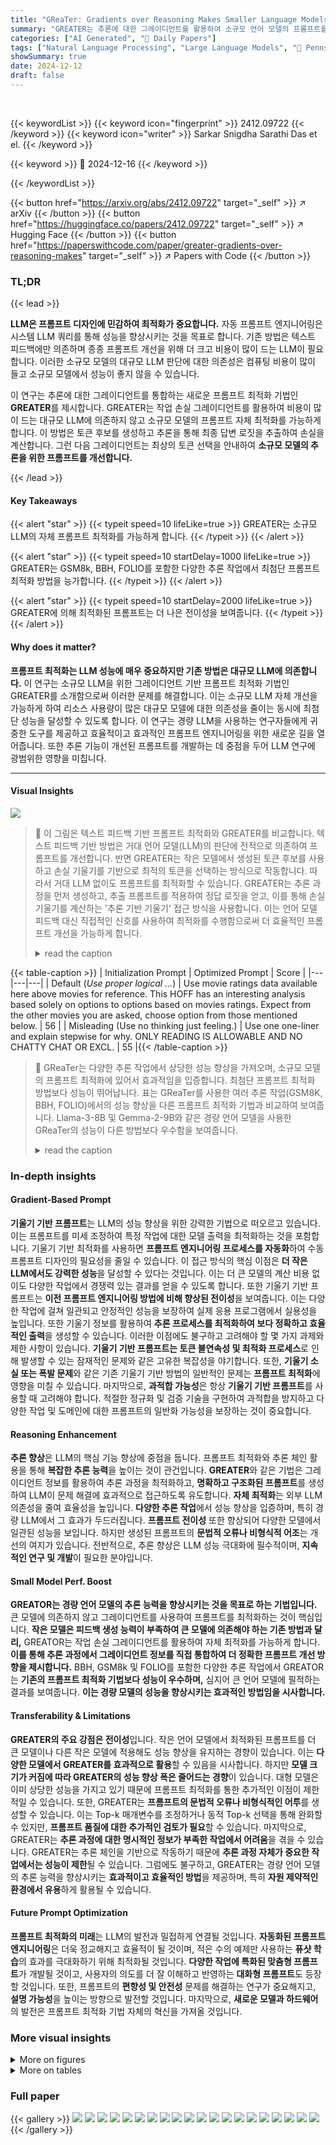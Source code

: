 ```yaml
---
title: "GReaTer: Gradients over Reasoning Makes Smaller Language Models Strong Prompt Optimizers"
summary: "GREATER는 추론에 대한 그레이디언트를 활용하여 소규모 언어 모델의 프롬프트를 최적화하여 대규모 LLM 없이도 성능을 향상시킵니다."
categories: ["AI Generated", "🤗 Daily Papers"]
tags: ["Natural Language Processing", "Large Language Models", "🏢 Pennsylvania State University",]
showSummary: true
date: 2024-12-12
draft: false
---
```


<br>

{{< keywordList >}}
{{< keyword icon="fingerprint" >}} 2412.09722 {{< /keyword >}}
{{< keyword icon="writer" >}} Sarkar Snigdha Sarathi Das et el. {{< /keyword >}}
 
{{< keyword >}} 🤗 2024-12-16 {{< /keyword >}}
 
{{< /keywordList >}}

{{< button href="https://arxiv.org/abs/2412.09722" target="_self" >}}
↗ arXiv
{{< /button >}}
{{< button href="https://huggingface.co/papers/2412.09722" target="_self" >}}
↗ Hugging Face
{{< /button >}}
{{< button href="https://paperswithcode.com/paper/greater-gradients-over-reasoning-makes" target="_self" >}}
↗ Papers with Code
{{< /button >}}




### TL;DR


{{< lead >}}

**LLM은 프롬프트 디자인에 민감하여 최적화가 중요합니다.** 자동 프롬프트 엔지니어링은 시스템 LLM 쿼리를 통해 성능을 향상시키는 것을 목표로 합니다. 기존 방법은 텍스트 피드백에만 의존하며 종종 프롬프트 개선을 위해 더 크고 비용이 많이 드는 LLM이 필요합니다. 이러한 소규모 모델의 대규모 LLM 판단에 대한 의존성은 컴퓨팅 비용이 많이 들고 소규모 모델에서 성능이 좋지 않을 수 있습니다.

이 연구는 추론에 대한 그레이디언트를 통합하는 새로운 프롬프트 최적화 기법인 **GREATER**를 제시합니다. GREATER는 작업 손실 그레이디언트를 활용하여 비용이 많이 드는 대규모 LLM에 의존하지 않고 소규모 모델의 프롬프트 자체 최적화를 가능하게 합니다. 이 방법은 토큰 후보를 생성하고 추론을 통해 최종 답변 로짓을 추출하여 손실을 계산합니다. 그런 다음 그레이디언트는 최상의 토큰 선택을 안내하여 **소규모 모델의 추론을 위한 프롬프트를 개선합니다.**

{{< /lead >}}


#### Key Takeaways

{{< alert "star" >}}
{{< typeit speed=10 lifeLike=true >}} GREATER는 소규모 LLM의 자체 프롬프트 최적화를 가능하게 합니다. {{< /typeit >}}
{{< /alert >}}

{{< alert "star" >}}
{{< typeit speed=10 startDelay=1000 lifeLike=true >}} GREATER는 GSM8k, BBH, FOLIO를 포함한 다양한 추론 작업에서 최첨단 프롬프트 최적화 방법을 능가합니다. {{< /typeit >}}
{{< /alert >}}

{{< alert "star" >}}
{{< typeit speed=10 startDelay=2000 lifeLike=true >}} GREATER에 의해 최적화된 프롬프트는 더 나은 전이성을 보여줍니다. {{< /typeit >}}
{{< /alert >}}

#### Why does it matter?
**프롬프트 최적화는 LLM 성능에 매우 중요하지만 기존 방법은 대규모 LLM에 의존합니다.** 이 연구는 소규모 LLM을 위한 그레이디언트 기반 프롬프트 최적화 기법인 GREATER를 소개함으로써 이러한 문제를 해결합니다. 이는 소규모 LLM 자체 개선을 가능하게 하여 리소스 사용량이 많은 대규모 모델에 대한 의존성을 줄이는 동시에 최첨단 성능을 달성할 수 있도록 합니다. 이 연구는 경량 LLM을 사용하는 연구자들에게 귀중한 도구를 제공하고 효율적이고 효과적인 프롬프트 엔지니어링을 위한 새로운 길을 열어줍니다. 또한 추론 기능이 개선된 프롬프트를 개발하는 데 중점을 두어 LLM 연구에 광범위한 영향을 미칩니다.

------
#### Visual Insights



![](https://arxiv.org/html/2412.09722/extracted/5991147/figures/overview_greater.png)

> 🔼 이 그림은 텍스트 피드백 기반 프롬프트 최적화와 GREATER를 비교합니다. 텍스트 피드백 기반 방법은 거대 언어 모델(LLM)의 판단에 전적으로 의존하여 프롬프트를 개선합니다. 반면 GREATER는 작은 모델에서 생성된 토큰 후보를 사용하고 손실 기울기를 기반으로 최적의 토큰을 선택하는 방식으로 작동합니다. 따라서 거대 LLM 없이도 프롬프트를 최적화할 수 있습니다. GREATER는 추론 과정을 먼저 생성하고, 추출 프롬프트를 적용하여 정답 로짓을 얻고, 이를 통해 손실 기울기를 계산하는 '추론 기반 기울기' 접근 방식을 사용합니다. 이는 언어 모델 피드백 대신 직접적인 신호를 사용하여 최적화를 수행함으로써 더 효율적인 프롬프트 개선을 가능하게 합니다.
> <details>
> <summary>read the caption</summary>
> Figure 1: Comparison of textual feedback-based prompt optimization and GReaTer. Left: textual feedback relies entirely on a larger language model’s judgments. Right: GReaTer avoids external large, proprietary models, using token suggestions from a small model and guiding prompt token selection with loss gradients. GReaTer incorporates model reasoning by first generating reasoning, then applying an extraction prompt to obtain answer logits for computing loss gradients. This “gradient over reasoning” approach optimizes using direct signals rather than relying on language model feedback.
> </details>





{{< table-caption >}}
| Initialization Prompt | Optimized Prompt | Score |
|---|---|---| 
| Default (*Use proper logical …*) | Use movie ratings data available here above movies for reference. This HOFF has an interesting analysis based solely on options to options based on movies ratings. Expect from the other movies you are asked, choose option from those mentioned below. | 56 |
| Misleading (Use no thinking just feeling.) | Use one one-liner and explain stepwise for why. ONLY READING IS ALLOWABLE AND NO CHATTY CHAT OR EXCL. | 55 |{{< /table-caption >}}

> 🔼 GReaTer는 다양한 추론 작업에서 상당한 성능 향상을 가져오며, 소규모 모델의 프롬프트 최적화에 있어서 효과적임을 입증합니다. 최첨단 프롬프트 최적화 방법보다 성능이 뛰어납니다. 표는 GReaTer를 사용한 여러 추론 작업(GSM8K, BBH, FOLIO)에서의 성능 향상을 다른 프롬프트 최적화 기법과 비교하여 보여줍니다. Llama-3-8B 및 Gemma-2-9B와 같은 경량 언어 모델을 사용한 GReaTer의 성능이 다른 방법보다 우수함을 보여줍니다.
> <details>
> <summary>read the caption</summary>
> Table 1: Overall results. GReaTer brings substantial performance improvements across different reasoning tasks, demonstrating its efficacy in prompt optimization with smaller models. It considerably outperforms state-of-the-art prompt optimization methods. Detailed prompts and results with breakdown across all the tasks are shown in Appendix H and Appendix I.
> </details>





### In-depth insights


#### Gradient-Based Prompt
**기울기 기반 프롬프트**는 LLM의 성능 향상을 위한 강력한 기법으로 떠오르고 있습니다. 이는 프롬프트를 미세 조정하여 특정 작업에 대한 모델 출력을 최적화하는 것을 포함합니다. 기울기 기반 최적화를 사용하면 **프롬프트 엔지니어링 프로세스를 자동화**하여 수동 프롬프트 디자인의 필요성을 줄일 수 있습니다. 이 접근 방식의 핵심 이점은 **더 작은 LLM에서도 강력한 성능**을 달성할 수 있다는 것입니다. 이는 더 큰 모델의 계산 비용 없이도 다양한 작업에서 경쟁력 있는 결과를 얻을 수 있도록 합니다. 또한 기울기 기반 프롬프트는 **이전 프롬프트 엔지니어링 방법에 비해 향상된 전이성**을 보여줍니다. 이는 다양한 작업에 걸쳐 일관되고 안정적인 성능을 보장하여 실제 응용 프로그램에서 실용성을 높입니다. 또한 기울기 정보를 활용하여 **추론 프로세스를 최적화하여 보다 정확하고 효율적인 출력**을 생성할 수 있습니다. 이러한 이점에도 불구하고 고려해야 할 몇 가지 과제와 제한 사항이 있습니다. **기울기 기반 프롬프트는 토큰 불연속성 및 최적화 프로세스**로 인해 발생할 수 있는 잠재적인 문제와 같은 고유한 복잡성을 야기합니다. 또한, **기울기 소실 또는 폭발 문제**와 같은 기존 기울기 기반 방법의 일반적인 문제는 **프롬프트 최적화**에 영향을 미칠 수 있습니다. 마지막으로, **과적합 가능성**은 항상 **기울기 기반 프롬프트**를 사용할 때 고려해야 합니다. 적절한 정규화 및 검증 기술을 구현하여 과적합을 방지하고 다양한 작업 및 도메인에 대한 프롬프트의 일반화 가능성을 보장하는 것이 중요합니다.

#### Reasoning Enhancement
**추론 향상**은 LLM의 핵심 기능 향상에 중점을 둡니다. 프롬프트 최적화와 추론 체인 활용을 통해 **복잡한 추론 능력**을 높이는 것이 관건입니다. **GREATER**와 같은 기법은 그레이디언트 정보를 활용하여 추론 과정을 최적화하고, **명확하고 구조화된 프롬프트**를 생성하여 LLM이 문제 해결에 효과적으로 접근하도록 유도합니다. **자체 최적화**는 외부 LLM 의존성을 줄여 효율성을 높입니다. **다양한 추론 작업**에서 성능 향상을 입증하며, 특히 경량 LLM에서 그 효과가 두드러집니다. **프롬프트 전이성** 또한 향상되어 다양한 모델에서 일관된 성능을 보입니다. 하지만 생성된 프롬프트의 **문법적 오류나 비형식적 어조**는 개선의 여지가 있습니다. 전반적으로, 추론 향상은 LLM 성능 극대화에 필수적이며, **지속적인 연구 및 개발**이 필요한 분야입니다.

#### Small Model Perf. Boost
**GREATOR는 경량 언어 모델의 추론 능력을 향상시키는 것을 목표로 하는 기법입니다.** 큰 모델에 의존하지 않고 그레이디언트를 사용하여 프롬프트를 최적화하는 것이 핵심입니다. **작은 모델은 피드백 생성 능력이 부족하여 큰 모델에 의존해야 하는 기존 방법과 달리,** GREATOR는 작업 손실 그레이디언트를 활용하여 자체 최적화를 가능하게 합니다. **이를 통해 추론 과정에서 그레이디언트 정보를 직접 통합하여 더 정확한 프롬프트 개선 방향을 제시합니다.** BBH, GSM8k 및 FOLIO를 포함한 다양한 추론 작업에서 GREATOR는 **기존의 프롬프트 최적화 기법보다 성능이 우수하며,** 심지어 큰 언어 모델에 필적하는 결과를 보여줍니다. **이는 경량 모델의 성능을 향상시키는 효과적인 방법임을 시사합니다.**

#### Transferability & Limitations
**GREATER의 주요 강점은 전이성**입니다. 작은 언어 모델에서 최적화된 프롬프트를 더 큰 모델이나 다른 작은 모델에 적용해도 성능 향상을 유지하는 경향이 있습니다. 이는 **다양한 모델에서 GREATER를 효과적으로 활용**할 수 있음을 시사합니다. 하지만 **모델 크기가 커짐에 따라 GREATER의 성능 향상 폭은 줄어드는 경향**이 있습니다. 대형 모델은 이미 상당한 성능을 가지고 있기 때문에 프롬프트 최적화를 통한 추가적인 이점이 제한적일 수 있습니다. 또한, GREATER는 **프롬프트의 문법적 오류나 비형식적인 어투**를 생성할 수 있습니다. 이는 Top-k 매개변수를 조정하거나 동적 Top-k 선택을 통해 완화할 수 있지만, **프롬프트 품질에 대한 추가적인 검토가 필요**할 수 있습니다. 마지막으로, GREATER는 **추론 과정에 대한 명시적인 정보가 부족한 작업에서 어려움**을 겪을 수 있습니다. GREATER는 추론 체인을 기반으로 작동하기 때문에 **추론 과정 자체가 중요한 작업에서는 성능이 제한**될 수 있습니다. 그럼에도 불구하고, GREATER는 경량 언어 모델의 추론 능력을 향상시키는 **효과적이고 효율적인 방법**을 제공하며, 특히 **자원 제약적인 환경에서 유용**하게 활용될 수 있습니다.

#### Future Prompt Optimization
**프롬프트 최적화의 미래**는 LLM의 발전과 밀접하게 연결될 것입니다. **자동화된 프롬프트 엔지니어링**은 더욱 정교해지고 효율적이 될 것이며, 적은 수의 예제만 사용하는 **퓨샷 학습**의 효과를 극대화하기 위해 최적화될 것입니다. **다양한 작업에 특화된 맞춤형 프롬프트**가 개발될 것이고, 사용자의 의도를 더 잘 이해하고 반영하는 **대화형 프롬프트**도 등장할 것입니다. 또한, 프롬프트의 **편향성 및 안전성** 문제를 해결하는 연구가 중요해지고, **설명 가능성**을 높이는 방향으로 발전할 것입니다. 마지막으로, **새로운 모델과 하드웨어**의 발전은 프롬프트 최적화 기법 자체의 혁신을 가져올 것입니다.


### More visual insights

<details>
<summary>More on figures
</summary>


![](https://arxiv.org/html/2412.09722/extracted/5991147/figures/greatprompt_methodology_v2.png)

> 🔼 GReaTer는 세 단계로 작동합니다. (i) 언어 모델(fLLM)이 입력 샘플을 기반으로 후보 토큰을 생성합니다. (ii) fLLM은 작업 입력과 현재 프롬프트를 사용하여 추론을 생성하고 최종 답변 로짓을 추출합니다. (iii) 로짓을 사용하여 손실을 계산하고 생성된 추론에 대한 기울기를 계산합니다. 이러한 기울기는 현재 프롬프트의 현재 위치를 업데이트하기 위한 후보 토큰 선택을 결정합니다.
> <details>
> <summary>read the caption</summary>
> Figure 2: Overall workflow of GReaTer. (i) The language model fLLMsubscript𝑓LLMf_{\text{LLM}}italic_f start_POSTSUBSCRIPT LLM end_POSTSUBSCRIPT generates token candidates by conditioning on input samples. (ii) fLLMsubscript𝑓LLMf_{\text{LLM}}italic_f start_POSTSUBSCRIPT LLM end_POSTSUBSCRIPT uses task input and current prompt to generate reasoning and extract final answer logits. (iii) The logits are used to calculate loss and compute gradient over generated reasoning with respect to the candidate tokens. These gradients determine the selection of candidate token to update the current position of the current prompt.
> </details>



![](https://arxiv.org/html/2412.09722/extracted/5991147/figures/impact_gradient_reasoning.png)

> 🔼 이 그림은 추론 과정 없이 기울기 계산을 수행했을 때 작업 성능이 크게 저하됨을 보여줍니다. 즉, GREATER에서 '추론에 대한 기울기'를 제거하면 movie_recommendation 및 tracking_shuffled_objects_five_objects 작업 모두에서 Llama-3-8B 및 Gemma-2-9B 모델의 성능이 저하됩니다. 이는 추론 과정이 기울기 계산 및 최적화에 필수적임을 나타냅니다.
> <details>
> <summary>read the caption</summary>
> Figure 3: Ablation study on “Gradient Over Reasoning” in GReaTer. Gradient calculation without reasoning causes notable performance drops, showing the importance of reasoning for gradients.
> </details>



![](https://arxiv.org/html/2412.09722/extracted/5991147/figures/five_vs_zero_shot.png)

> 🔼 이 그림은 Llama-3-8B-Instruct 모델을 사용하여 5-shot In-Context Learning과 GREATER 기법을 사용한 Zero-shot 추론의 성능을 비교한 결과를 보여줍니다. 두 가지 작업(영화 추천 및 5개의 물체 추적)에서 GREATER를 사용한 Zero-shot 추론이 5-shot In-Context Learning보다 성능이 크게 향상되었음을 알 수 있습니다. 이는 GREATER가 효율적인 프롬프트 최적화를 통해 적은 수의 예시 없이도 In-Context Learning에 비해 경쟁력 있는 성능을 달성할 수 있음을 시사합니다.
> <details>
> <summary>read the caption</summary>
> Figure 4: Efficacy of GReaTer in zero-shot setting compared to five-shot inference with Llama-3-8B-Instruct.
> </details>



![](https://arxiv.org/html/2412.09722/extracted/5991147/figures/llama_wdl.png)

> 🔼 GReaTer가 Llama-3-8B-Instruct 모델을 사용한 최적화에서 APO, TextGrad, APE, PE2와 같은 최첨단 프롬프트 최적화 기법보다 훨씬 더 나은 성능을 보여줍니다. GReaTer는 대부분의 작업에서 다른 방법보다 승률이 높으며, 이는 최적화에서 GReaTer의 효율성을 강조합니다.
> <details>
> <summary>read the caption</summary>
> Figure 5: Win/Draw/Loss Comparison of GReaTer and SOTA prompt optimization techniques APO, TextGrad, APE, and PE2 in optimization with Llama-3-8B-Instruct. GReaTer maintains a significant winning margin over these methods, highlighting its effectiveness in optimization.
> </details>



![](https://arxiv.org/html/2412.09722/extracted/5991147/figures/llama_all_res.png)

> 🔼 Llama-3-8B 모델을 사용한 최적화에서 GReaTer와 SOTA 프롬프트 최적화 기법(APO, TextGrad, APE, PE2)의 21가지 BBH 작업에 대한 전체 성능 분석 결과입니다. GReaTer가 다른 방법보다 성능이 뛰어남을 보여줍니다.
> <details>
> <summary>read the caption</summary>
> Figure 6: Full performance breakdown across 21 BBH tasks of GReaTer and SOTA prompt optimization techniques APO, TextGrad, APE, and PE2 in optimization with Llama-3-8B.
> </details>



![](https://arxiv.org/html/2412.09722/extracted/5991147/figures/gemma_wdl.png)

> 🔼 GReaTer는 Gemma-2-9B-it 모델을 사용한 최적화에서 APO, TextGrad, APE, PE2와 같은 SOTA 프롬프트 최적화 기법과 비교하여 Win/Draw/Loss를 보여줍니다. GReaTer는 대부분의 작업에서 다른 방법보다 성능이 뛰어나 최적화의 효율성을 강조합니다.
> <details>
> <summary>read the caption</summary>
> Figure 7: Win/Draw/Loss Comparison of GReaTer and SOTA prompt optimization techniques APO, TextGrad, APE, and PE2 in optimization with Gemma-2-9B-it. GReaTer maintains winning margin over these methods, highlighting its effectiveness in optimization.
> </details>



![](https://arxiv.org/html/2412.09722/extracted/5991147/figures/gemma_allres.png)

> 🔼 이 그림은 Gemma-2-9B 모델을 사용하여 21개의 Big Bench Hard (BBH) 추론 작업에서 GReaTer와 다른 최첨단 프롬프트 최적화 기법(APO, TextGrad, APE, PE2)의 성능을 자세히 비교하여 보여줍니다. 각 작업에 대한 성능은 막대 그래프로 표시되어 있으며, GReaTer와 기준 성능 간의 차이를 명확하게 보여줍니다. GReaTer가 대부분의 작업에서 다른 방법보다 성능이 우수함을 알 수 있습니다.
> <details>
> <summary>read the caption</summary>
> Figure 8: Full performance breakdown across 21 BBH tasks of GReaTer and SOTA prompt optimization techniques APO, TextGrad, APE, and PE2 in optimization with Gemma-2-9B.
> </details>



</details>




<details>
<summary>More on tables
</summary>


{{< table-caption >}}
| Method | Optimized Prompt | Score |
|---|---|---|
| TextGrad | You will answer a mathematical reasoning question. Think step by step. The last line of your response should be of the following format: ’Answer: VALUE’ where VALUE is a numerical value. | 78.5 |
| APE | Work in sequence: Complete each task in order, tackling one task at a time, and only moving on to the next once it’s finished. | 79.9 |
| APO | Break down complex problems into smaller, logical steps, considering mathematical operations, variable relationships, and implicit rules. Provide a clear, sequential solution, accounting for nuanced language and context. | 81.1 |
| PE2 | Break down complex problems into smaller, manageable steps, and solve them step by step. | 80.1 |
| GReaTer | Use your knowledge reasoning and think step by step. Finally give the actual correct answer. | 82.6 |{{< /table-caption >}}
> 🔼 이 표는 GREATER가 더 큰 독점 LLM으로 최적화된 프롬프트와 비교하여 어떻게 수행되는지 보여줍니다. Llama-3-8B 및 Gemma-2-9B를 사용하여 GSM8K 및 5개의 무작위로 선택된 BBH 작업에서 GPT-4 및 PaLM-2-L로 최적화된 프롬프트보다 GREATER가 동등하거나 더 나은 성능을 보입니다. 예를 들어 '대상 모델: Llama-3-8B 및 방법(최적화 기준): APE(GPT-4)'는 프롬프트 평가에 Llama-3-8B가 사용되었지만 프롬프트는 GPT-4를 사용하는 APE로 최적화되었음을 나타냅니다. EvoPrompt는 GSM8K에 대한 프롬프트를 보고하지 않습니다.
> <details>
> <summary>read the caption</summary>
> Table 2: Comparison of GReaTer with prompts optimized by larger proprietary LLMs. GReaTer performs on par with or notably better than prompts optimized by GPT 4 and PaLM-2-L across GSM8K and five randomly chosen BBH tasks using Llama-3-8B and Gemma-2-9B. EvoPrompt does not report its prompts on GSM8K. Here, Target Model: Llama-3-8B and Method (Optimized by): APE (GPT-4) indicates that Llama-3-8B was used for prompt evaluation while the prompt was optimized by GPT-4 with APE.
> </details>

{{< table-caption >}}
| Method | Optimized Prompt | Score |
|---|---|---| 
| TextGrad | You will answer a reasoning question by identifying the essential information, making specific conclusions, and providing nuanced and detailed reasoning. Think critically and systematically, focusing on the most relevant details, and avoid unnecessary complexity… | 56.2 |
| APE | Tackle it incrementally! | 57.6 |
| APO | Analyze the premises step by step, identifying specific details, assumptions, and ambiguities. Draw a logical conclusion based on the evidence provided, considering multiple perspectives and potential counterarguments, while accounting for scope, context, and edge cases. | 58.6 |
| PE2 | Analyze the statement based on the provided premise, determining whether it is true, false, or uncertain. Consider all relevant information to reach a logical conclusion. | 62.6 |
| GReaTer | Use of logical deductions to show if your conclusion matches an appropriate option you chose from multiple options above by explaining how to determine whether the given conclusion follows from the given information above by explaining each step taken during the process. | 62.6 |{{< /table-caption >}}
> 🔼 이 표는 Llama-3-8B로 최적화된 프롬프트를 Gemma-2-9B에 적용했을 때와 그 반대의 경우를 비교하여 GReaTer가 생성한 프롬프트의 전이 가능성을 다른 최첨단 프롬프트 최적화 방법과 비교하고 있습니다. GReaTer는 다른 방법보다 더 강력한 전이 가능성을 보여줍니다.
> <details>
> <summary>read the caption</summary>
> Table 3: Transferability of Llama-3-8B optimized prompts to Gemma-2-9B (Upper) and vice versa (Lower). The results demonstrate that prompts produced by GReaTer exhibit strong transferability compared with those produced by other state-of-the-art prompt optimization methods.
> </details>

{{< table-caption >}}
| Method | Optimized Prompt | 
|---|---| 
| | formal_fallacies |
| PE2 | Determine the validity of the given argument. |
| APE | Simplify and analyze. |
| TextGrad | You will answer a reasoning question by explicitly identifying the key relationships between the premises and the conclusion, and explaining how they lead to the conclusion. Use clear and concise language to facilitate understanding, and… |
| APO | Analyze the argument step by step, considering premises, logical connections, and conditional statements. Identify the conclusion and evaluate its validity, considering sufficient and necessary conditions, counterexamples, and alternative scenarios. |
| GReaTer | Use formal notation and and think step by step. Finally give the actual correct answer. |
| | salient_translation_error_detection |
| PE2 | Identify the type of error in the translation from German to English. n nSource: [insert source text] nTranslation: [insert translation] nError type: [one of the following] n(A) Modifiers or Adjectives n(B) Numerical Values n(C) Negation… |
| APE | Clarify your thoughts, break it down step by step. |
| TextGrad | You will answer a reasoning question by providing a detailed analysis of the original text and the translation. Think step by step, considering multiple possible explanations for the error. Clearly explain how each step leads… |
| APO | Analyze the translation error by carefully reading the original sentence and identifying the specific mistake. Consider the exact words, phrases, and grammatical structures to determine the correct error type from the options. |
| GReaTer | Use your answer reasoning as if I had step. I would be taking correct answer. |
| | tracking_shuffled_objects_five_objects |
| PE2 | Let’s think step by step. |
| APE | Take it one step at a time: Focus on one task, complete it, then move on to the next. |
| TextGrad | You will answer a reasoning question by providing a step-by-step breakdown of the process. Use vivid and descriptive language to describe the events, and make sure to highlight the key connections and relationships between each… |
| APO | Let’s think step by step. |
| GReaTer | Use this process as an explanation stepwise for each step until you get to as given above Alice has got originaly the following as follows. |
| | causal_judgement |
| PE2 | What action(s) led to the outcome? Let’s break it down step by step. |
| APE | Break down your thinking into clear, consecutive steps. |
| TextGrad | You will answer a reasoning question by explicitly connecting the events and outcomes, considering multiple perspectives and potential counterarguments, and providing nuanced explanations that take into account the context in which the events occurred. Think… |
| APO | Analyze the situation by identifying the direct and indirect causes, considering multiple perspectives, and evaluating counterfactuals. Provide a clear and concise answer, taking into account the context and nuances of the situation. Focus on the… |
| GReaTer | Use causal diagram. The correct option ask about whether there the variable C of about whether a specific cause is sufficient. The answer a causal relationship between C to D if the probability P that C occurs given E changes. |
| | boolean_expressions |
| PE2 | Evaluate logical expressions step by step, considering the order of operations and specific values. Break down expressions into parts, and evaluate each part using ’or’, ’and’, and ’not’ rules. |
| APE | Analyze and simplify. |
| TextGrad | You will answer a reasoning question by breaking down the expression into smaller, manageable parts. Provide a concise and clear explanation, using precise and concise language to describe the logical operations used to arrive at… |
| APO | Evaluate the boolean expression by following PEMDAS and applying boolean logic rules (AND, OR, NOT). Handle parentheses carefully. Consider edge cases and provide a step-by-step explanation of your reasoning, including any assumptions made. |
| GReaTer | Use this statement with a conditional if know what is the value True of and what Not False means. Or not True and also boolean. In explain your. |
| | object_counting |
| PE2 | Let’s think step by step. |
| APE | Break it down, step by step. |
| TextGrad | You will answer a reasoning question about counting objects. Think step by step, considering the context of the question and using it to inform your answer. Be explicit in your counting process, breaking it down… |
| APO | Let’s think step by step. |
| GReaTer | Use only addition. Add think step by step. Finally give the actual correct answer. |
| | navigate |
| PE2 | Check if the instructions return to the starting point by calculating the total number of steps taken. |
| APE | Clarify your thoughts, analyze step by step. |
| TextGrad | You will answer a reasoning question by breaking down the problem step-by-step and providing explicit explanations for each step. Think carefully about the instructions and consider alternative scenarios. Use clear and precise language to describe… |
| APO | Analyze the instructions step by step, considering each action’s effect on your position. Use logical reasoning to determine if you return to the starting point. |
| GReaTer | Use your reasoning here. I would like numbers assigned.. to.. To represent moving. |
| | sports_understanding |
| PE2 | Assess the plausibility of the sentence. Is it likely to be true or fictional? |
| APE | Break down the task into manageable parts, examining each element thoroughly. |
| TextGrad | You will answer a reasoning question by providing a clear and concise step-by-step breakdown of your thought process, focusing on the most relevant and concrete evidence to support your claims. Consider alternative explanations and counterarguments… |
| APO | Assess the plausibility of the sentence, considering both literal and figurative meanings, as well as context and domain knowledge. Evaluate the sentence’s coherence and relevance to the given context. |
| GReaTer | Use the context or a sentence similar prior knowledge. Assume you a journalist, I would have been covering NHL hockey in Minnesota before joining this assignment to report sports. |
| | reasoning_about_colored_objects |
| PE2 | Analyze the input and options step by step to identify the correct answer. |
| APE | Break down into simpler components. |
| TextGrad | You will answer a reasoning question by carefully analyzing the problem statement, identifying the relevant information, and using logical deductions to arrive at a solution. Use precise and accurate language to describe your thought process,… |
| APO | Let’s think step by step. |
| GReaTer | Use this problem type as inspiration! which option best represents amu, the answer of all my are known. |
| | multistep_arithmetic_two |
| PE2 | Evaluate step-by-step and provide the correct answer, following the order of operations (PEMDAS). |
| APE | Decompose and analyze each part carefully. |
| TextGrad | You will answer a reasoning question by providing a clear, step-by-step breakdown of your thought process, using simple language and avoiding ambiguity. Focus on the key steps and simplify the intermediate calculations. Use descriptive variable… |
| APO | Evaluate the expression by following PEMDAS, handling parentheses, and accurately calculating with negative numbers. Break down complex expressions into simpler steps and provide the final answer. |
| GReaTer | Use PEMAS reasoning here and step by the. STEP to the actual number result and explain what PEMAS means by each step of how I would evaluate this expression correctly according follow these step wise… |
| | date_understanding |
| PE2 | Let’s think step by step. |
| APE | Analyze step-by-step. |
| TextGrad | You will answer a reasoning question by breaking it down into manageable steps, focusing on simplicity and clarity in your reasoning. Provide a concise and clear explanation of your thought process, avoiding unnecessary conversions and… |
| APO | Let’s think step by step. |
| GReaTer | Use the date today which will not would give us an error. solution is given as answer date is correct the option data and the current month and year to get to previous and current month of year to determine what the current data will look. |
| | ruin_names |
| PE2 | Identify the humorous edit of this artist or movie name. Choose an option that cleverly replaces a word or plays on words with the original name. Options may include the correct answer. |
| APE | Break it down, step by step. |
| TextGrad | You will answer a reasoning question by providing a step-by-step analysis of the options, highlighting the unique features and characteristics of each humorous edit. Consider the linguistic and cognitive factors that contribute to humor, such… |
| APO | Imagine a creative reinterpretation of the original name. Think outside the box and come up with a clever edit that’s unexpected yet amusing. Consider tone, context, and audience when selecting the most humorous and engaging… |
| GReaTer | Use your logical reasoning to make this, not brute force checking.CONTEXT is provided below. |
| | movie_recommendation |
| PE2 | Find a movie that shares similar elements with the given films, considering narrative structure, memorable characters, genre blending, strong protagonists, and emotional impact. |
| APE | Calmly analyze, think critically. |
| TextGrad | You will answer a reasoning question by analyzing the given movies and identifying the most suitable match. Think step-by-step, focusing on the most distinctive features that connect the input movies, such as unique plot twists,… |
| APO | Analyze the movies’ tone, genre, and style, considering action, drama, and comedy elements. Identify the most fitting movie from the options that shares these characteristics, focusing on overall themes and elements rather than individual features. |
| GReaTer | Use movie ratings data available here above movies for reference. ThisHOFF has an interesting analysis based solely options to options based movies ratings expect from the other movies you are asked ones mentioned here you… |
| | web_of_lies |
| PE2 | Evaluate statements about the truthfulness of others in a chain of lies or truth-telling. Determine if speakers are telling the truth or lying, considering each statement and the speaker’s integrity. |
| APE | Let’s take it one step at a time: analyze the task into smaller, manageable chunks, and then tackle each chunk individually to achieve a clear and focused approach. |
| TextGrad | You will answer a reasoning question by specifying the scope of ’the truth’ and using explicit language to connect each step in your reasoning. Focus on essential steps and consider alternative perspectives. Use direct and… |
| APO | Analyze each statement individually, considering the speaker’s truthfulness and potential contradictions. Determine the truth or falsehood of each statement, then use this information to evaluate the final statement. |
| GReaTer | Use only statement reasoning.Let step ick. We need to step out from here to figure this one out step out step out step out step out from each of those. |
| | disambiguation_qa |
| PE2 | Identify the antecedent of the pronoun, considering sentence structure and context. If ambiguous, provide evidence to support your answer. |
| APE | Clarify thoughts, analyze step by step. |
| TextGrad | You will answer a reasoning question by providing a step-by-step explanation of your thought process, considering the context, syntax, and semantics of the sentence, as well as the relationships between the entities mentioned. Use linguistic… |
| APO | Analyze the sentence and identify the antecedent of the pronoun. Consider the context, relationships between entities, and potential ambiguity. Provide a clear explanation for your answer, highlighting any relevant details that support your conclusion. |
| GReaTer | Use is possible reasoning for either answer by step. Finally, the actual correct answer may also not have an explicit mention of |
| | logical_deduction_five_objects |
| PE2 | Determine the correct order of objects based on logical relationships and statements provided. |
| APE | Break down and examine each stage carefully. |
| TextGrad | You will answer a reasoning question by breaking down the information into clear and concise steps. Use specific and unambiguous language to describe the relationships between the objects. Consider using diagrams or illustrations to help… |
| APO | Carefully analyze each statement, considering relationships between objects and logical implications. Eliminate options that contradict the statements. Recognize and resolve contradictions. Consider word order and syntax to ensure accurate conclusions. |
| GReaTer | Use elimination logical reasoning and think step by step. Finally give the actual correct answer. |
| | snarks |
| PE2 | Identify the sarcastic statement and explain the irony, mocking tone, and intended meaning. Consider language that is ironic, mocking, or opposite of what is meant. |
| APE | Break down the task into smaller steps, and let’s tackle each one individually. |
| TextGrad | You will answer a reasoning question by considering multiple factors and providing a detailed, step-by-step analysis. Think critically about the context, speaker’s intent, and audience’s perspective. Pay particular attention to the tone and language used… |
| APO | Let’s think step by step. |
| GReaTer | Use your common reasoning and judgment, by step. Finally give the actual correct answer. |
| | geometric_shapes |
| PE2 | Identify the quadrilateral or geometric shape drawn by this SVG path element. |
| APE | Analyze and simplify. |
| TextGrad | You will answer a reasoning question by analyzing the path’s overall shape, examining how the individual segments contribute to the path’s geometry, and provide more context and domain-specific knowledge about SVG path elements, such as… |
| APO | Analyze the SVG path element, focusing on both line segments and curves. Identify the starting and ending points, and recognize patterns in the movement. Consider the overall path structure and geometric properties to determine the… |
| GReaTer | Use your best answer from the I. answer the options. assistantactiveassistancesassistantative be a mathematical object with vertices. If there be represented by the path. |
| | hyperbaton |
| PE2 | Identify the correct adjective order in the given sentence. Adjectives typically follow a specific order: opinion, shape, size, material, etc., with exceptions and context-dependent variations. |
| APE | Organize your ideas, simplify them. |
| TextGrad | You will answer a reasoning question. Think step by step. Provide explicit explanations for each step. Consider breaking down complex concepts into smaller, more manageable parts. When analyzing the sentence, pay close attention to the… |
| APO | Analyze the adjective order in each sentence, considering context, typical order of opinion, adverb role, and exceptions. Provide the correct sentence with adjectives in the most natural and idiomatic order. |
| GReaTer | Use the reasoning and examples you would step. Finally give the actual correct answer. |
| | penguins_in_a_table |
| PE2 | Count step by step and find the answer. |
| APE | Unpack your ideas, review thoroughly. |
| TextGrad | You will answer a reasoning question by following a structured approach. Think step by step, considering the most critical information and alternative explanations. Use precise language and clarify the scope of the question. Organize your… |
| APO | Let’s think step by step. |
| GReaTer | Use this to solve this puzzle step by step. Finally give the actual correct answer. |
| | temporal_sequences |
| PE2 | Find the time windows when the person was not busy or occupied to visit the location, considering their schedule. |
| APE | Dissect and analyze the information. |
| TextGrad | You will answer a reasoning question by identifying the most plausible answer, explicitly stating assumptions and considering alternative explanations. Clearly explain how each piece of evidence supports your conclusion, and provide specific and precise language… |
| APO | Let’s think step by step. |
| GReaTer | Use the timeline provided and answer step by step. Finally give the actual correct answer. |{{< /table-caption >}}
> 🔼 Llama-3-8B로 최적화된 프롬프트를 더 큰 언어 모델인 Gemma-2-27B에 적용했을 때의 전이 가능성을 보여주는 표입니다. GReaTer로 최적화된 프롬프트는 작은 모델에서 큰 모델로의 강력한 전이 가능성을 보여줍니다.
> <details>
> <summary>read the caption</summary>
> Table 4: Transferability of Llama-3-8B optimized prompts to Gemma-2-27B. The results demonstrate that GReaTer optimized prompts exhibit strong transferability from smaller to larger language models.
> </details>

{{< table-caption >}}
| Method | Optimized Prompt | Score |
|---|---|---| 
| TextGrad | You will answer a mathematical reasoning question. Think step by step. | 87.8 |
| APE | Let’s think step by step. | 88.6 |
| APO | Let’s think step by step. | 88.6 |
| PE2 | Let’s think step by step. | 88.6 |
| GReaTer | Use these logical reasoning process steps and explain Step. step. Here is correct answer. | 89.4 |{{< /table-caption >}}
> 🔼 GReaTer와 APO가 생성한 예시 프롬프트(일부 생략)를 비교한 표입니다. GReaTer는 APO와 같은 텍스트 피드백 기반 최적화 방법에서 자주 생성되는 전통적인 Chain of Thought (CoT) 프롬프트 및 그 변형에 비해 작업 성능 향상으로 이어지는 구조화된 문제 해결 방식을 안내하는 프롬프트를 생성합니다. 더 많은 예시는 부록 H와 I에서 확인할 수 있습니다.
> <details>
> <summary>read the caption</summary>
> Table 5: Example prompts (abridged) generated by GReaTer and APO. GReaTer prompts guide structured ways to solve tasks, leading to improved task performance compared to traditional Chain of Thought (CoT) prompts and their variations often generated by textual feedback-based optimization methods like APO. More examples can be found in the Appendix H and I.
> </details>

{{< table-caption >}}
| Method | Optimized Prompt | Score |
|---|---|---| 
| TextGrad | You will answer a reasoning question. Think step by step, carefully considering all provided information and identifying any potential contradictions or ambiguities. When evaluating statements about preferences,… | 67.5 |
| APE | Divide the problem into manageable chunks. | 67.5 |
| APO | (empty prompt) | 63.1 |
| PE2 | Given the premises, determine the certainty of the following statement. Choose from:
* Conclusive True
* Conclusive False
* Uncertain | 62.1 |
| GReaTer | Use logic or reasoning and think step by step. Finally give the actual correct answer. | 68.5 |{{< /table-caption >}}
> 🔼 표 6은 Llama-3-8B와 Gemma-2-9B에서 최적화된 프롬프트에 대한 영화 추천(movie_recommendation) 및 객체 추적(tracking_shuffled_objects_five_objects) 작업의 성능 비교를 보여줍니다. GReaTer로 최적화된 프롬프트가 두 모델 모두에서 다른 방법보다 우수한 성능을 보입니다.
> <details>
> <summary>read the caption</summary>
> Table 6: Comparison of performance in movie_recommendation and tracking_shuffled_objects_five_objects for prompts optimized on Llama-3-8B and Gemma-2-9B. The results demonstrate that prompts optimized by GReaTer outperform other methods across both models.
> </details>

{{< table-caption >}}
| Method | Optimized Prompt | 
|---|---| 
| | multistep_arithmetic_two |
| PE2 | Let’s think step by step and calculate the result. |
| APE | Let’s think step by step. |
| TextGrad | You will answer a reasoning question. Remember to follow the order of operations (PEMDAS/BODMAS) when solving the problem step-by-step. Think step-by-step, clearly outlining each operation you perform. Begin by simplifying any expressions within parentheses. Then,… |
| APO | Let’s think step by step. |
| GReaTer | Use parentheses, and and the step wise order. Solve for the correct answer. |
| | reasoning_about_colored_objects |
| PE2 | Let’s think step by step to determine the answer. |
| APE | Break this down into smaller, easier-to-handle sections. |
| TextGrad | You will answer a reasoning question. Your goal is to determine the answer to the question based on the provided information and explain your thought process clearly. Present your reasoning in the most concise and… |
| APO | Analyze the given text and answer the question. Provide a brief explanation of your reasoning, listing the steps you took. |
| GReaTer | Use your logic. Please answer. person. Yout answer. A B. |
| | geometric_shapes |
| PE2 | Analyze the SVG path data in the ’d’ attribute and identify the most specific geometric shape it represents, considering commands like ’M’, ’L’, and others. |
| APE | Break this down into smaller parts. |
| TextGrad | You will analyze the provided SVG path element and determine the shape it represents. Consider the number of line segments (L commands) and their connections to identify the shape. Look for patterns in the coordinates… |
| APO | (empty) |
| GReaTer | Use an logical reasoning and think step by step. Finally give the actual correct answer. |
| | sports_understanding |
| PE2 | Let’s think step-by-step and assess the plausibility of the following sentence. |
| APE | Can we break this down into smaller steps? |
| TextGrad | You will evaluate the plausibility of statements based on the provided context and established rules and mechanisms of football. When evaluating plausibility, consider the relationship between the statement and the broader context of a football… |
| APO | Evaluate the plausibility of this sentence, considering both general knowledge and the context of sports. Think about whether such an event is realistically possible. |
| GReaTer | Use your understanding to explain the step by step. Finally give the actual correct answer. |
| | disambiguation_qa |
| PE2 | Let’s think step by step. Select the option that correctly identifies the antecedent of the pronoun. |
| APE | Walk me through this process step by step. |
| TextGrad | You will answer a reasoning question. Think step by step, paying close attention to the grammatical structure of the sentence and identify the function of each word. When encountering pronouns, clearly explain which noun or… |
| APO | Identify the noun or phrase that the pronoun ’they’ refers to in each sentence. Choose the most specific and accurate antecedent. If ambiguous, select ’Ambiguous’. |
| GReaTer | Use of logical connection instead think step by step. Finally give the actual correct answer. |
| | ruin_names |
| PE2 | Let’s think step by step. |
| APE | Let’s think step by step. |
| TextGrad | You will analyze humorous edits of artist or movie names, assuming your audience is [specify target demographic]. 

**Key Humor Components:**

* **Incongruity:** Juxtaposing clashing or unexpected elements.
* **Surprise:** Unexpected twists or… |
| APO | Identify the **most humorous** edit of the given artist or movie name. Focus on **creative wordplay** and **unexpected twists**, not just phonetic changes. |
| GReaTer | Use your logic, not change spelling. punny play with existing names to get the answer. |
| | hyperbaton |
| PE2 | Let’s identify the sentence with the incorrect adjective order: |
| APE | Explain each step separately. |
| TextGrad | Your primary goal is to clearly and accurately explain the reasoning behind the correct answer. First, discuss the relevant grammatical principles at play when arranging adjectives in a sentence. Then, apply these principles to the… |
| APO | Let’s think step by step. |
| GReaTer | Use your knowledge to and think step by step. Finally give the actual correct answer. |
| | causal_judgement |
| PE2 | Analyze the scenario and determine if the person’s action was a direct cause of the event. Explain your reasoning. |
| APE | Divide the problem into manageable chunks. |
| TextGrad | You will answer a causation question, demonstrating a nuanced understanding of cause-and-effect relationships. Consider complex interactions between multiple factors, analyze situations with indirect or delayed effects, and evaluate the role of probability and likelihood in… |
| APO | What single action was the most immediate cause of the stated outcome? |
| GReaTer | Use proper causal reasoning . step through step. Finally give the actual correct answer. |
| | boolean_expressions |
| PE2 | Evaluate the truth value of the following logical expression, showing your reasoning step-by-step: |
| APE | Let’s think step by step. |
| TextGrad | You will answer a reasoning question involving logical expressions. Analyze the problem logically, providing a thorough explanation of how each logical operator (and, or, not) influences the truth value of the expression. Use clear examples… |
| APO | Let’s think step by step. |
| GReaTer | Use logical truth tables. method or truth operations. And. Or or The. following statements evaluate each. |
| | object_counting |
| PE2 | Let’s think step by step. |
| APE | Let’s think step by step. |
| TextGrad | You will answer a reasoning question. Clearly calculate the answer to the question. 

List all the relevant elements involved in the calculation. Then, using those elements, perform the calculation to find the answer…. |
| APO | Let’s think step by step. |
| GReaTer | Use counting maths . I see that is more that a single. I have more then ten because there more the number. |
| | movie_recommendation |
| PE2 | Let’s identify a movie with a similar genre to Braveheart, Dances with Wolves, Pulp Fiction, and Schindler’s List. |
| APE | Break this down into smaller, easier-to-handle parts. |
| TextGrad | You will answer a reasoning question by identifying the movie most similar to a given set. To arrive at your answer, follow these steps:

1. **Analyze each movie:** Identify and analyze specific plot points,… |
| APO | Classify the movie option most similar in genre to the given film list. Choose the best fit. |
| GReaTer | Use only reasoning and reasoning based logic. I chose option. I think the film that fits the listed criteria but is more readily avaliabke on common viewing services. |
| | formal_fallacies |
| PE2 | Let’s think step by step. |
| APE | Let’s think step by step. |
| TextGrad | You will answer a reasoning question. Your task is to determine if the conclusion *logically follows* from the premises, regardless of whether the conclusion is true in the real world. Think step-by-step and clearly articulate… |
| APO | Let’s think step by step. |
| GReaTer | Use modus ponenis incorrectly because step is incorrect for some premises. Invalid due because. |
| | salient_translation_error_detection |
| PE2 | Let’s think step by step.
Identify the error type in these translations: Named Entities, Numerical Values, Modifiers or Adjectives, Negation or Antonyms, Facts, or Dropped Content. |
| APE | Break this down into smaller steps. |
| TextGrad | You will answer a reasoning question based on a text passage. Carefully compare the source text and the provided translation, paying close attention to the meaning of individual words and phrases. Identify any words or… |
| APO | Remember, a good prompt for a zero-shot classifier should be:

* **Clear and concise:** Avoid ambiguity and unnecessary jargon.
* **Specific:** Clearly define the task and the expected output format.
* **Grounded in the… |
| GReaTer | Use the following based on this information, using a specific error category as an example. |
| | penguins_in_a_table |
| PE2 | Let’s think step by step to answer the following question: |
| APE | Let’s think step by step. |
| TextGrad | Your task is to answer a reasoning question by carefully analyzing the provided information. Pay close attention to the specific details and facts presented in the text. Identify the key pieces of information that are… |
| APO | Let’s think step by step. |
| GReaTer | Use the the provided context, ,,and explaining. The answer and explain the solution is process in a simple step. step guide for someone just leering about coding Python. |
| | tracking_shuffled_objects_five_objects |
| PE2 | Let’s trace the changes in partners step-by-step to determine the final state. |
| APE | Explain it step by step. |
| TextGrad | Your goal is to determine the final state of a given scenario by carefully analyzing a series of steps. Pay close attention to each step and track how items or values change hands. After detailing… |
| APO | Let’s think step by step. |
| GReaTer | Use logic series or process or best method this. Following each series. |
| | date_understanding |
| PE2 | Let’s think step by step. |
| APE | Let’s think step by step. |
| TextGrad | You will answer a reasoning question. Think step by step, paying close attention to any date formats presented in the question. Ensure your reasoning clearly reflects how you interpret and manipulate dates based on their… |
| APO | Let’s think step by step. |
| GReaTer | Use your format Excel formula for this answer to find it . It have gotten some. |
| | web_of_lies |
| PE2 | Let’s think step by step to determine the answer. |
| APE | Explain each step individually. |
| TextGrad | You will answer a reasoning question. Analyze the information carefully and identify the key relationships and deductions that lead to the solution. Express your reasoning concisely, highlighting the most important connections. Use clear and direct… |
| APO | Let’s think step by step. |
| GReaTer | Use proper logical reasoning and think step by step. Finally give the actual correct answer. |
| | snarks |
| PE2 | Let’s think step by step. Identify the most sarcastic statement. |
| APE | Decompose the problem into manageable subtasks. |
| TextGrad | You will answer a reasoning question. Think step by step. The last line of your response should be of the following format: ’Answer: $VALUE’ where VALUE is a numerical value. |
| APO | Let’s think step by step. |
| GReaTer | Use a logical reasoning and think step by step. Finally give the actual correct answer. |
| | temporal_sequences |
| PE2 | Given the following information about [person’s name]’s day, determine the time slot(s) when they could have gone to the coffee shop, which closes at 7pm. |
| APE | Walk me through the process, step by step. |
| TextGrad | You will answer a reasoning question. Break down the problem into smaller steps, identifying key pieces of information and eliminating possibilities based on the given facts. Present your reasoning in a clear, step-by-step manner, explicitly… |
| APO | (empty) |
| GReaTer | Use process logic, and eliminate options by considering what we do the actual correct answer. |
| | logical_deduction_five_objects |
| PE2 | Let’s think step-by-step to determine the position of the specified object within the sequence. |
| APE | Let’s think step by step. |
| TextGrad | Your goal is to determine the position of a specific item within a described arrangement. You will be presented with a set of statements describing the arrangement and a question about the position of a… |
| APO | Let’s think step by step. |
| GReaTer | Use elimination process, use this information, to eliminate choices sufficient information, eliminate to the. correct answer choice correct. |
| | navigate |
| PE2 | Let’s think step-by-step and determine your final position relative to the starting point based on these instructions. |
| APE | Let’s think step by step. |
| TextGrad | You will answer a reasoning question involving changes in position or state. 
* For each movement, clearly state the direction (e.g., ’3 steps to the left’) along with the number of steps.
* Assume… |
| APO | Let’s think step by step. |
| GReaTer | Use proper mathematical logic, explaining step by step. Finally give the actual correct answer. |{{< /table-caption >}}
> 🔼 이 표는 초기 프롬프트의 변화에 따른 GREATER의 최적화된 프롬프트 결과를 보여줍니다. 기본 프롬프트와 오해의 소지가 있는 프롬프트 두 가지 경우에 대해 서로 다른 최적화된 프롬프트가 생성되었지만, 두 프롬프트 모두 유사한 성능을 보입니다. 이는 GREATER가 다양한 초기 프롬프트에서도 효과적으로 작동할 수 있음을 시사합니다.   표에는 초기 프롬프트와 그에 따라 생성된 최적화된 프롬프트, 그리고 해당 프롬프트의 성능 점수가 포함되어 있습니다. 기본 프롬프트는 논리적 추론을 사용하도록 지시하는 반면, 오해의 소지가 있는 프롬프트는 생각 없이 느낌만을 사용하도록 지시합니다. 그 결과 생성된 프롬프트는 각각 영화 등급 데이터를 활용하는 방식과 간결한 설명을 강조하는 방식으로 다르게 최적화되었지만, 최종 성능은 거의 동일하게 나타났습니다.
> <details>
> <summary>read the caption</summary>
> Table 7: Impact of Initialization Prompt. We can see that different initialization has resulted in different optimized prompt, however they offer comparable performance.
> </details>

</details>




### Full paper

{{< gallery >}}
<img src="paper_images/1.png" class="grid-w50 md:grid-w33 xl:grid-w25" />
<img src="paper_images/2.png" class="grid-w50 md:grid-w33 xl:grid-w25" />
<img src="paper_images/3.png" class="grid-w50 md:grid-w33 xl:grid-w25" />
<img src="paper_images/4.png" class="grid-w50 md:grid-w33 xl:grid-w25" />
<img src="paper_images/5.png" class="grid-w50 md:grid-w33 xl:grid-w25" />
<img src="paper_images/6.png" class="grid-w50 md:grid-w33 xl:grid-w25" />
<img src="paper_images/7.png" class="grid-w50 md:grid-w33 xl:grid-w25" />
<img src="paper_images/8.png" class="grid-w50 md:grid-w33 xl:grid-w25" />
<img src="paper_images/9.png" class="grid-w50 md:grid-w33 xl:grid-w25" />
<img src="paper_images/10.png" class="grid-w50 md:grid-w33 xl:grid-w25" />
<img src="paper_images/11.png" class="grid-w50 md:grid-w33 xl:grid-w25" />
<img src="paper_images/12.png" class="grid-w50 md:grid-w33 xl:grid-w25" />
<img src="paper_images/13.png" class="grid-w50 md:grid-w33 xl:grid-w25" />
<img src="paper_images/14.png" class="grid-w50 md:grid-w33 xl:grid-w25" />
<img src="paper_images/15.png" class="grid-w50 md:grid-w33 xl:grid-w25" />
<img src="paper_images/16.png" class="grid-w50 md:grid-w33 xl:grid-w25" />
<img src="paper_images/17.png" class="grid-w50 md:grid-w33 xl:grid-w25" />
<img src="paper_images/18.png" class="grid-w50 md:grid-w33 xl:grid-w25" />
<img src="paper_images/19.png" class="grid-w50 md:grid-w33 xl:grid-w25" />
<img src="paper_images/20.png" class="grid-w50 md:grid-w33 xl:grid-w25" />
{{< /gallery >}}